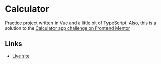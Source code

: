 # Calculator
Practice project written in Vue and a little bit of TypeScript.
Also, this is a solution to the [Calculator app challenge on Frontend Mentor](https://www.frontendmentor.io/challenges/calculator-app-9lteq5N29)

## Links
- [Live site](https://koliras.github.io/vue-calculator/)

